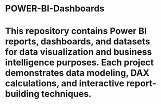 # POWER-BI-Dashboards
# This repository contains Power BI reports, dashboards, and datasets for data visualization and business intelligence purposes. Each project demonstrates data modeling, DAX calculations, and interactive report-building techniques.
